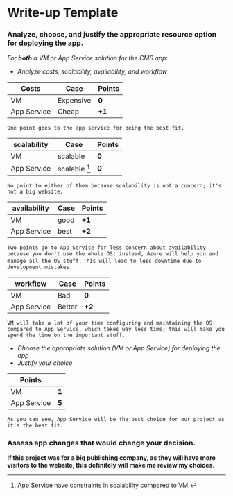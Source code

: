 # Write-up Template

### Analyze, choose, and justify the appropriate resource option for deploying the app.

*For **both** a VM or App Service solution for the CMS app:*
- *Analyze costs, scalability, availability, and workflow*

| Costs | Case | Points |
| ----------- | -----------  | -----------|
| VM | Expensive  | **0** |
| App Service | Cheap   | **+1** |

```One point goes to the app service for being the best fit.```

| scalability | Case | Points |
| ----------- | -----------  | -----------|
| VM | scalable  | **0** |
| App Service | scalable [^1]   | **0** |

[^1]: App Service have constraints in scalability compared to VM.

```No point to either of them because scalability is not a concern; it's not a big website.```

| availability | Case | Points |
| ----------- | -----------  | -----------|
| VM | good  | **+1** |
| App Service | best   | **+2** |

```Two points go to App Service for less concern about availability because you don't use the whole OS; instead, Azure will help you and manage all the OS stuff.```
```This will lead to less downtime due to development mistakes.```

| workflow | Case | Points |
| ----------- | -----------  | -----------|
| VM | Bad  | **0** |
| App Service | Better   | **+2** |

```VM will take a lot of your time configuring and maintaining the OS compared to App Service, which takes way less time; this will make you spend the time on the important stuff.```


- *Choose the appropriate solution (VM or App Service) for deploying the app*
- *Justify your choice*

|  Points | |
| ----------- | -----------|
| VM |  **1** |
| App Service   | **5** |

 ```As you can see, App Service will be the best choice for our project as it's the best fit.```





### Assess app changes that would change your decision.

 **If this project was for a big publishing company, as they will have more visitors to the website, this definitely will make me review my choices.**
